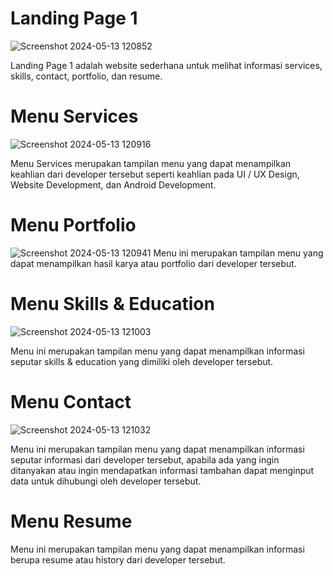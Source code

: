 # Landing Page 1

![Screenshot 2024-05-13 120852](https://github.com/denilsen29/landingpage1/assets/97108852/d0d18489-540e-4f74-aad3-c401dce21769)

Landing Page 1 adalah website sederhana untuk melihat informasi services, skills, contact, portfolio, dan resume.

#  Menu Services

![Screenshot 2024-05-13 120916](https://github.com/denilsen29/landingpage1/assets/97108852/5e4de13a-4bf8-41bc-92b7-670d51ad3704)

Menu Services merupakan tampilan menu yang dapat menampilkan keahlian dari developer tersebut seperti keahlian pada UI / UX Design, Website Development, dan Android Development.

#  Menu Portfolio

![Screenshot 2024-05-13 120941](https://github.com/denilsen29/landingpage1/assets/97108852/a2849887-641c-493f-9539-65744f53aa6b)
Menu ini merupakan tampilan menu yang dapat menampilkan hasil karya atau portfolio dari developer tersebut.

#  Menu Skills & Education

![Screenshot 2024-05-13 121003](https://github.com/denilsen29/landingpage1/assets/97108852/e3ed6b50-06ca-4faf-a66a-c0258d05dd18)

Menu ini merupakan tampilan menu yang dapat menampilkan informasi seputar skills & education yang dimiliki oleh developer tersebut.

#  Menu Contact

![Screenshot 2024-05-13 121032](https://github.com/denilsen29/landingpage1/assets/97108852/359c6c24-ecbe-4bd4-a4be-820e6fb6a609)

Menu ini merupakan tampilan menu yang dapat menampilkan informasi seputar informasi dari developer tersebut, apabila ada yang ingin ditanyakan atau ingin mendapatkan informasi tambahan dapat menginput data untuk dihubungi oleh developer tersebut.

#  Menu Resume

Menu ini merupakan tampilan menu yang dapat menampilkan informasi berupa resume atau history dari developer tersebut.




